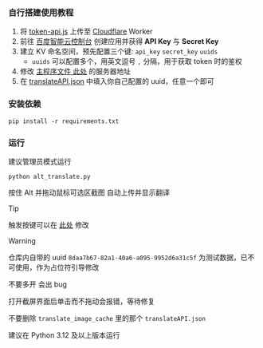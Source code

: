 ### 自行搭建使用教程
1. 将 [token-api.js](https://github.com/xxtg666/alt_translator/blob/main/token-api.js) 上传至 [Cloudflare](https://dash.cloudflare.com/) Worker
2. 前往 [百度智能云控制台](https://console.bce.baidu.com/ai/#/ai/machinetranslation/overview/index) 创建应用并获得 **API Key** 与 **Secret Key**
3. 建立 KV 命名空间，预先配置三个键: `api_key` `secret_key` `uuids`
   - `uuids` 可以配置多个，用英文逗号 `,` 分隔，用于获取 token 时的鉴权
4. 修改 [主程序文件 此处](https://github.com/xxtg666/alt_translator/blob/main/alt_translate.py#L20) 的服务器地址
5. 在 [translateAPI.json](https://github.com/xxtg666/alt_translator/blob/main/translate_image_cache/translateAPI.json) 中填入你自己配置的 uuid，任意一个即可
### 安装依赖 
```
pip install -r requirements.txt
```
### 运行

建议管理员模式运行
```
python alt_translate.py
```

按住 Alt 并拖动鼠标可选区截图 自动上传并显示翻译

> [!TIP]
> 触发按键可以在 [此处](https://github.com/xxtg666/alt_translator/blob/main/alt_translate.py#L14) 修改

> [!WARNING]
> 仓库内自带的 uuid `8daa7b67-82a1-40a6-a095-9952d6a31c5f` 为测试数据，已不可使用，作为占位符引导修改
> 
> 不要多开 会出 bug
>
> 打开截屏界面后单击而不拖动会报错，等待修复
> 
> 不要删除 `translate_image_cache` 里的那个 `translateAPI.json`
>
> 建议在 Python 3.12 及以上版本运行
